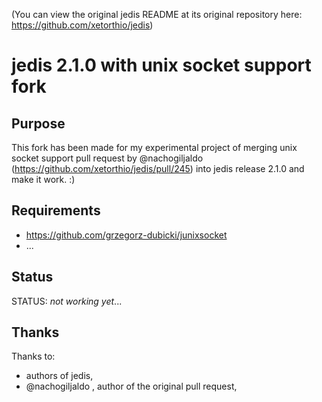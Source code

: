 (You can view the original jedis README at its original repository here: https://github.com/xetorthio/jedis)

# jedis 2.1.0 with unix socket support fork

## Purpose

This fork has been made for my experimental project of merging unix socket support pull request by @nachogiljaldo (https://github.com/xetorthio/jedis/pull/245) into jedis release 2.1.0 and make it work. :)

## Requirements

* https://github.com/grzegorz-dubicki/junixsocket
* ...

## Status

STATUS: *not working yet*...

## Thanks

Thanks to:
* authors of jedis,
* @nachogiljaldo , author of the original pull request,
